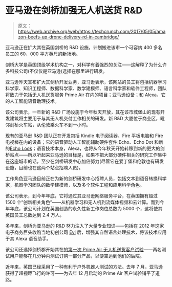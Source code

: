 # 亚马逊在剑桥加强无人机送货 R&D 

> 原文：<https://web.archive.org/web/https://techcrunch.com/2017/05/05/amazon-beefs-up-drone-delivery-rd-in-cambridge/>

亚马逊正在扩大其在英国剑桥的 R&D 设施，计划搬进该市一个可容纳 400 多名员工的 60，000 平方英尺的新场地。

剑桥大学是英国顶级学术机构之一，对科学有着强烈的关注——这解释了为什么许多科技公司(不仅仅是亚马逊)选择在那里进行研发。

亚马逊昨天宣布扩大其剑桥开发业务，亚马逊表示，该网站的员工将包括机器学习科学家、知识工程师、数据科学家、数学建模师、语言科学家和软件工程师，团队将致力于包括无人机送货服务 Prime Air 在内的项目；亚马逊设备；和 Alexa，它的人工智能语音助理技术。

该公司表示，一旦新的 R&D 广场设施于今年秋天开放，其在该市城堡山的现有开发建筑将主要用于与其无人机交付工作相关的研发。新 R&D 大厦位于商业区，毗邻剑桥火车站，从伦敦乘火车不到一小时。

现有的亚马逊 R&D 团队正在开发包括 Kindle 电子阅读器、Fire 平板电脑和 Fire 电视棒在内的设备；它的语音驱动人工智能辅助硬件套件:Echo、Echo Dot 和新的[Echo Look](https://web.archive.org/web/20221007030333/https://beta.techcrunch.com/2017/04/29/how-echo-look-could-feed-amazons-big-data-fueled-fashion-ambitions/)；语音技术本身，Alexa，也将从今年秋天开始转移到新的更大的剑桥站点——所以听起来亚马逊的目标是，如果不把大部分硬件相关的研究工作集中在这座城市的话，至少在剑桥研发中心加倍努力(尽管它在爱丁堡和伦敦也有研发设施，目前也在这两个站点招聘人员)。

工作角色亚马逊目前正在为新的剑桥研发中心招聘人员，包括文本到语音转换科学家，机器学习团队的数学建模师，以及多个软件工程和应用科学角色。

该公司表示，到今年年底，它将通过其亚马逊网络服务平台，在英国拥有超过 1500 个“创新相关角色”——从机器学习和无人机到流媒体视频和云计算。而到今年年底，该公司计划在英国创造的永久性新工作岗位总数为 5000 个，这将使其英国员工总数达到 2.4 万人。

多年来，剑桥为亚马逊的 R&D 努力注入了大量专业知识——包括在 2012 年这家电子商务巨头收购当地初创公司 [Evi](https://web.archive.org/web/20221007030333/https://beta.techcrunch.com/2013/04/17/sources-say-amazon-acquired-siri-like-evi-app-for-26m-is-a-smartphone-coming/) 后，增强其自然语言处理技术，将该技术应用于其 Alexa 语音助手。

该公司还选择剑桥郡开始其在[的第一次 Prime Air 无人机送货客户试验](https://web.archive.org/web/20221007030333/https://beta.techcrunch.com/2016/12/14/amazons-prime-air-delivery-uk/)——两名测试用户能够在几分钟内测试订购一部分产品，以便空运到他们的后院。

近年来，英国已经采用了一种有利于户外机器人测试的方法。去年 7 月，亚马逊获得了超视距飞行的许可——为去年 12 月启动的 Prime Air 客户试验铺平了道路。